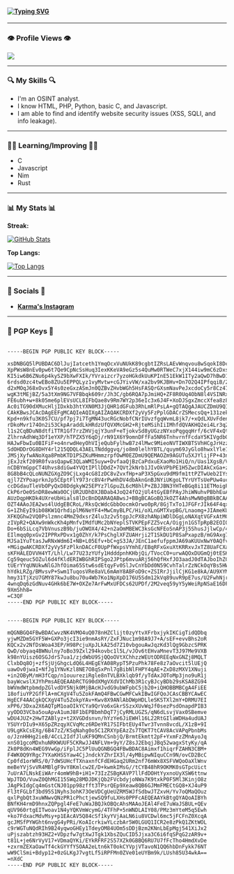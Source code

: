 #### [![Typing SVG](https://readme-typing-svg.herokuapp.com?color=%231B790D&size=32&lines=Lotus-xml+)](https://github.com/Lotus-xml/)

---

### **👁️ Profile Views 👁️**

[![](https://komarev.com/ghpvc/?username=Lotus-xml&style=for-the-badge)](https://github.com/Lotus-xml/)

---

### **🔍 My Skills 🔍**

- I'm an OSINT analyst.
- I know HTML, PHP, Python, basic C, and Javascript.
- I am able to find and identify website security issues (XSS, SQLI, and info leakage).

---

### **👨‍🏫 Learning/Improving 👨‍🏫**

- C
- Javascript
- Nim
- Rust

---

### **📊 My Stats 📊**

**Streak:**

[![GitHub Stats](http://github-readme-streak-stats.herokuapp.com?user=Lotus-xml&theme=dark&background=000000)](https://github.com/Lotus-xml/)

**Top Langs:**

[![Top Langs](https://github-readme-stats.vercel.app/api/top-langs/?username=Lotus-xml)](https://github.com/Lotus-xml/)

---

### **💬 Socials 💬**

- **[Karma's Instagram](https://www.instagram.com/karma_.ngo/)**

---

### **🔑 PGP Keys 🔑**

```

-----BEGIN PGP PUBLIC KEY BLOCK-----

xsDNBGQ5lPUBDAC6DlJujIatceth1YmqOcxVuNUkK89cgbtIZRsLAEvWnqvou8wSqokI8DcsMnDi
XpPWsW8nEv0pw6t7Qe9CpNcSsHuq3IexKKeVA9eGz5s4QuMw0RTWeC7xjX144iw9mC6zDxsyCzsv
KI5iw6B6ZNu6p4kySZ9bXwFXIk/YVraizcr7yzoHGkdkUuKPInE51EkW1ITy2aQwD7hBwD189K9H
6rdsd0zc4twEBo8ZUu5EPPQLyz1vyMvtw+cGJYivVW/xa2bv9KJBHv+Dn7O2Q4IPfqqiB/2gWQBA
d2xMOqJ68xOvx5Y4s0zeGxzASmJn0QZBvZHvbWGh5HsFASQrGXsmNavPeJxcdoCy5r8Cz476OvdY
wgK3tMEjBZ/5a3tXm9NG7VFBbqk609r/Jh3C/gb6RQA7pJmiHQ+ZF8R0Uq4ObN8l4VSINRxA4J7K
FE6ubh+w+8k05me6plEVsUCL8IFbQae8v9Rm7WY2p36eIc3x6J4F+XoDJSgxZmccXfea8z8AEQEA
Ac0iTG90dXMucHljIDxkb3htYXN0M3JjQHR1dGFub3RhLmRlPsLA+gQTAQgAJAUCZDmU9QIbAwQV
CAkKBwsJCAcDAgEEFgMCAQIeAQIXgAIZAQAKCRDXf2yVy5FzPplGDACrZSMecsQq+131zekpqIFj
Kpd+n9kfu3K0S7CU/pf7pj7i7TgMN43ucRGcNobfCNrIUvzfgqWvmL8jk7/+xQdLXUvFdenDOuup
rDkoMvr174On2i53CkpAraddLkHRdzUfQVXMcGH2+RjteMSihIiIMhfdQVAKHQ2ei4Lr3q2KmBP+
l1s2CqBDuN8dtfiTTR1Gf7rzZHVjqjY3unF+eTjokvSd8yUGzzNYxoPqgqqHrf/6cVF4xQtvGAsl
ZlhrnAdhWq3Df1eYXP/hTPZX5Y6qDj/rN91X6Y9omnDFfFa5NR6TnhvrnfFcdaY5KIVgdbQ6wD/1
HAJwFbwIu0BIFiF+o4nrwdHeyOhVIjeQubFylhwB7z4lMwc9MieoNVTIWXBTSVhHCgJrHzzO5Gfy
SdOHDDrOG8DHY4rl215QDQL43AELTNddggvq/jo8m0lelhYBTL/quym69JyGlo8hwxlYle1j1J15
JMSjXyfwANoXqa8PmbKTD1PSZKuMHmmzrpfOwM0EZDmU9QEMAOZm9AGUTu5XJYlijFP+43nBi/Gx
jExJzkf209R0fvasQapwE3QLaWMI5uyw+DvfaaQjBzCaPdxuEXaoMo1HiQ/n/Uas1XgsB/V/59zP
nCDBYmGppCT4Uhvs8diGw4YVQtIPllDDdZ+7QVt2kNrb1JIvOkVPbPE1H5ZwcDIAkCxGa+zpnH5a
8G8bB4cQLoNUNZGXgZO9CjLxg4cG8IzDC8vZvxfHp+aP3X5pGxu9dM9fm1ttPZTwUeb2IYssNwMi
qjl7ZYPoaprknJp5CEptFlY973rcBV4rPwHhDV4dbAknGnBJNYiUKgoLTYrUYTsUePUw4ucxuGg5
ccDGdauTleVbOPyQxD8DdgkyW25EPYz7lGpuZL6cM8hlP+ZBJJBN3YHTeBGq8i11ETMoigPfbakT
CkP6rOe0SnDR8ewWa0OCjUR2UDhDXJBDab4JoQ24fO2jUl4tGyEBfPAyJhiWNuhvPBbhEuAdfvcN
AUzDqpHKDk4UXreUbHials8lDcBnDQARAQABwsJ+BBgBCAGoBQJkOZT4AhsMwN0gBBkBCAAGBQJk
OZT4AAoJEA2ws4lUdgEBCRoL/RksQcWdcGbbOocmkOrwo0pR/8GjTxTo1JFGFrJIk64F4qxFv0xp
G+1ZhEyI9ib08KW1QrhdiplM6NeYF4+MwCmyBLPC/Hi/oXLnGMTXvpBG/Lnaomg+JIAmeKUvmBUc
XFKQGhw2VQ0Pslzmnc4MmZ9dxsrZ4lu3z2v5tgpJcPX8zhANpiWDlDGgLoNAXqtVGFxAtMCOfe7c
zIVpR2+QAXw9nWkcKh4pMnfvIMdfUMc2bNYeplSTVKPEpFZZ5vcA/Oigjn1GSTpRpB2EOIO3p6i0
Do+6bSiLcq7VbVnuszB9b/juOWOX4/42+n2aOmMBEWC3ksGcNFEoSnAP3j5ShusJjlwCp/4Wusno
EIlmqq0pxGv2IPPRxPDvx1g0ZhY/k7PsChglXFZUAHrji2T1SkDU1P8SaPxapzB/mG9Axg7beaJp
MJSa1YuTtasJwRNxWdm6I+NB+L05Efv+bC+gS3JA/JEnC1aefufppmJA69aKUUxNwY0AQfvLi14K
+MGigwAKCRDXf2yVy5FzPlknDACcF0UpPfWxpsVYmhE/EBqRFxGxuXtKRRxvJxTZ8UaFCXagiu/f
sKFHALEDVVH4YT/Lhl/Lw77U23zYUfy1HdddpnhKHbjQi/TVocC0+urwAQOxDUGmQj0tESKK5fN5
Cg59qeuc5OZul6d4fKldERIWBGhRIPSgo2JPtp6mvuARj56hQfHxfJO3aadJ0dTAJboIhZCoGBbc
tUErYYqUNUkwNlGJhfOima65Stw6sdEtqyFv0SlJvCnYbDd0N59CvhTalrZzNCkOqYBs5HWl39EH
hYdkLRZg/BMvsvP+Swm1TuqosVRe8aVL6mAmY8ABFoD9c+ZSIRrJjilCjKG1e8kA/AU9XYMweQxV
hmy31TjXzU7GMY87kwJu8bu70u4Wb7Ko1NpXpD176U5Sdm12kVq89uvR9pE7us/U2FwhNjrgUOZW
4wnqDq6zGdNuv4GHk6bE7W+OXZe7ArFwMxUFDCs62UPDf/2M2veq59yY5yWeiRpNSaE16DFBTYIp
9XmShh8=
=C3QF
-----END PGP PUBLIC KEY BLOCK-----

```

```

-----BEGIN PGP PUBLIC KEY BLOCK-----

mQGNBGQ4FBwBDACwvzNK4VMO4uQ078nHZClijt0zyYtvXFrbxjykIKCigTidQDbq
yjwMZDm5GYF5W+GXPo3jcI3ie9nmAsRY/ZxFJNuc1m98A9J7+A/sEF+evvBhs2oR
KQCx2v2NfDsWoa43EP/H98PcjuXpJLkA25d7Z10vbgouAwJqzKd3lQg9GbzcSPRK
QwD/obyaq4BWNulny7oBo39Zxl294kovbc1l5L/vJOv6tEHvaMnevT3J97Me9VXB
k98nYUisz6OSGJdrS7ua1/zjdWbU9SjQQoOVtXChhzzWEUtODREEqNxGNZj8MQLT
ClxbDq8Oj+zfSjUjGhgcLdQ6L4HEgEYA08RypT5PzuPhk78Fe8z7aOvcit5lUEjQ
uawOv0jwaI+NfJg1YNvKzl8NE7O8qSxPnl7gBibNlFHPY4qAE+ZxD8zMXV1XNuji
+in2OByM/mH3fCqp/n1ouureziRgle8nTVLBXklqb9f/yTdAxJOToMp3jno9uR1j
bayWcwslXJYhPmsAEQEAAbRCTG90dXMgVXdVIChMb3R1cyBJcyBDb29sKSA8ZG94
bWVmdWtpbmdpZGlvdDY5Njk0MjBAcHJvdG9ubWFpbC5jb20+iQHOBBMBCgA4FiEE
18ofiuYP2GfFlA+mCXgV4Tu5ZokFAmQ4FBwCGwMFCwkIBwIGFQoJCAsCBBYCAwEC
HgECF4AACgkQCXgV4Tu5ZokpYAv+Kwv8X9ANlAbDWpHDLleSKSTXl2mY+DRMU7EI
xPP6/3Dxa2X6AQTpM1oaOIkYCYa9QrVo6xGkrSSzxXUvWqJf0sezPsdOnapdPIB3
yyODO3VCba5ouApvA1umJ8F1bEPBbmhDqT7jCyRMLUGZS/qN6dLsvjVax0SBemve
wDU4JUZ+2HwTZABlyz+t2XVGDdsnvn/hYzYe6JiEWHl16L22RtGIlaWDHa4udUAJ
YSUYrDIu9+X65pZRzqyXCVqMcz6RDeYR17SIFbtEUy4Twr3Tvnn8vcdL/X1zB+9I
U9LgKkCsEXg/6B47zZ/KSqNahg0o5C1ZRXYpEAzZs7TQKT7tCAV8AcVAPqPbnbMs
o/JznHHHg2ieB/4CcL2IdfJluKF9QMnCSnbjQ/BrmtEkmtt2pF+YxmFzZMnAyoJq
xnS01gcoMDxhuNRKWUUF5CKRwJJ4NFLVm+9yY/Z8sJ2EbqjJBq52wagxStyKy/qA
Zk0P8dKn4WEG9VwGp/iFplJC5PlUuQGNBGQ4FBwBDAC8Aimxf1hiqrFZAHN3CBM+
F4WK0Q9YRgc7YXaKHSSYaw4CjJndckYZhrIX3l/4yMBipwNIquCCn9N/ovCD2BcC
Cp0fd1orWRS/0/7dWSUHcfTXnaxnfCFdEHGaq2URm2nf76mWx8XSFVWQoOaXlWnv
meBeYVjSvVR4MBlgF9vY8Kmlcw2E/D+kwmkIMsG//tCYB48hR9OKMK0sGTpcUict
7uUrA7LNskEiWArr4omW9hB+iH1+73IzZSBgKAVP7llFdDOHtYyxnoUyXSW6ttnw
WpJTDO/VuwZ0QhMGI15SWq28MDJDKjQb2FVcbdyjoNWa7K9txkP0F5Ml3KinjO8z
JAgPkIdgCq4mGstCNJ01pp98zfft3TPsrQEp9Xeaw8QB6GJMmFMECtGQ8+XJ4uP9
Fl3tFGLbf3bd95S1Nyhs3ohK73OeVDCgUeUZRM5WJfSdbwJTZxvH/Yv7oQMaQOuz
qxlPgbQt3xuWNwvQNzPR1cPhctjewSQ9fuLXHs0PPFcAEQEAAYkBtgQYAQoAIBYh
BNfKH4rmD9hnxZQPpgl4FeE7uWaJBQJkOBQcAhsMAAoJEAl4FeE7uWaJSBUL+QEv
qUV960rtgEITwoav1N4yYQKVmWcymG/4TFhP+5nWNDLAIY08/PMz3mYteM5q5Ewh
+ko7FdxacMdvMsy+p1EAcAV5Q84cSf1kyYVjAaLN6iu8VCDwl6mc5jFCFnZ0XcqA
gcJMSfPYWGht6nvgG4yPRi/KoAIcrkiwYLczbAr5W0LGUQ1ICR2e8zPkQ1ZKtWOL
c9rWGTuNQdRIh9B24yqwoGHEy1TdeyOM84UOm5sDDjBzm2KNnLbEpMgj541XiJx2
uPjszabtzh93HZ2+VDpzfw7gtXwJTgk1XbsZQuCID5Jjxa3C6i6fqSPqG2zAR9v+
t81L+je6NrVyV17+VDmaQYKi/EYkRFRF2S57XZk0GBBQ6RU7U7fFcTho4HmdXvDe
+zxrmZEXaOawTf4ckGYYfYSOAA2eLtn6kT0okCYVpjVTavoN1QQ6hbDnFykk76NT
wW9ClSmi+Bdyp12+0zGLKgJ7vgtLf5iRPFMn0ZVe01eUYBm9k/LUsh85U34wkA==
=nXdC
-----END PGP PUBLIC KEY BLOCK-----

```

